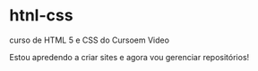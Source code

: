 # htnl-css
 curso de HTML 5 e CSS do Cursoem Video

 Estou apredendo a criar sites e agora  vou gerenciar repositórios!

 
